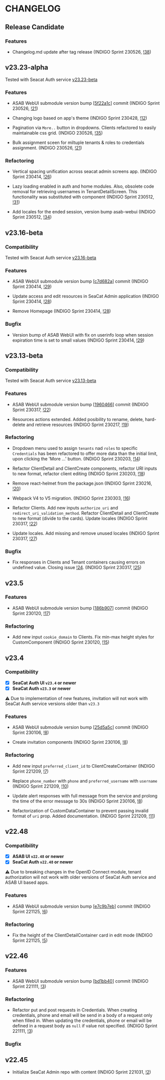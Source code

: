 # CHANGELOG

## Release Candidate

### Features

- Changelog.md update after tag release (INDIGO Sprint 230526, [!38](https://github.com/TeskaLabs/seacat-admin-webui/pull/38))

## v23.23-alpha

Tested with Seacat Auth service [v23.23-beta](https://github.com/TeskaLabs/seacat-auth/releases/tag/v23.23-beta)

### Features

- ASAB WebUI submodule version bump [[5f22a1c](https://github.com/TeskaLabs/asab-webui/commit/5f22a1cf595562032759852dd5233af892e596fa)] commit (INDIGO Sprint 230526, [!21](https://github.com/TeskaLabs/seacat-admin-webui/pull/21))

- Changing logo based on app's theme (INDIGO Sprint 230428, [!12](https://github.com/TeskaLabs/seacat-admin-webui/pull/12))

- Pagination via `More..` button in dropdowns. Clients refactored to easily maintainable css grid. (INDIGO 230526, [!35](https://github.com/TeskaLabs/seacat-admin-webui/pull/35))

- Bulk assignment sceen for miltuple tenants & roles to credentials assignment. (INDIGO 230526, [!21](https://github.com/TeskaLabs/seacat-admin-webui/pull/21))

### Refactoring

- Vertical spacing unification across seacat admin screens app. (INDIGO Sprint 230414, [!26](https://github.com/TeskaLabs/seacat-admin-webui/pull/26))

- Lazy loading enabled in auth and home modules. Also, obsolete code removal for retrieving usernames in TenantDetailScreen. This functionality was substituted with <Credentials /> component (INDIGO Sprint 230512, [!31](https://github.com/TeskaLabs/seacat-admin-webui/pull/31))

- Add locales for the ended session, version bump asab-webui (INDIGO Sprint 230512, [!34](https://github.com/TeskaLabs/seacat-admin-webui/pull/34))

## v23.16-beta

### Compatibility

Tested with Seacat Auth service [v23.16-beta](https://github.com/TeskaLabs/seacat-auth/releases/tag/v23.16-beta)

### Features

- ASAB WebUI submodule version bump [[c7d682a](https://github.com/TeskaLabs/asab-webui/commit/c7d682ad8f08e432ddbed2c0d21f16a73b23bd58)] commit (INDIGO Sprint 230414, [!29](https://github.com/TeskaLabs/seacat-admin-webui/pull/29))

- Update access and edit resources in SeaCat Admin application (INDIGO Sprint 230414, [!28](https://github.com/TeskaLabs/seacat-admin-webui/pull/28))

- Remove Homepage (INDIGO Sprint 230414, [!28](https://github.com/TeskaLabs/seacat-admin-webui/pull/28))

### Bugfix

- Version bump of ASAB WebUI with fix on userinfo loop when session expiration time is set to small values (INDIGO Sprint 230414, [!29](https://github.com/TeskaLabs/seacat-admin-webui/pull/29))

## v23.13-beta

### Compatibility

Tested with Seacat Auth service [v23.13-beta](https://github.com/TeskaLabs/seacat-auth/releases/tag/v23.13-beta)

### Features

- ASAB WebUI submodule version bump [[1960466](https://github.com/TeskaLabs/asab-webui/commit/1960466a45d0c48ec279e703317ebf0a59fdcbda)] commit (INDIGO Sprint 230317, [!22](https://github.com/TeskaLabs/seacat-admin-webui/pull/22))

- Resources actions extended. Added posibility to rename, delete, hard-delete and retrieve resources (INDIGO Sprint 230217, [!19](https://github.com/TeskaLabs/seacat-admin-webui/pull/19))

### Refactoring

- Dropdown menu used to assign `tenants` nad `roles` to specific `Credentials` has been refactored to offer more data than the initial limit, upon clicking the 'More ...' button. (INDIGO Sprint 230203, [!14](https://github.com/TeskaLabs/seacat-admin-webui/pull/14))

- Refactor ClientDetail and ClientCreate components, refactor URI inputs to new format, refactor client editing (INDIGO Sprint 230203, [!18](https://github.com/TeskaLabs/seacat-admin-webui/pull/18))

- Remove react-helmet from the package.json (INDIGO Sprint 230216, [!20](https://github.com/TeskaLabs/seacat-admin-webui/pull/20))

- Webpack V4 to V5 migration. (INDIGO Sprint 230303, [!16](https://github.com/TeskaLabs/seacat-admin-webui/pull/16))

- Refactor Clients. Add new inputs `authorize_uri` and `redirect_uri_validation_method`. Refactor ClientDetail and ClientCreate to new format (divide to the cards). Update locales (INDIGO Sprint 230317, [!22](https://github.com/TeskaLabs/seacat-admin-webui/pull/22))

- Update locales. Add missing and remove unused locales (INDIGO Sprint 230317, [!27](https://github.com/TeskaLabs/seacat-admin-webui/pull/27))

### Bugfix

- Fix responses in Clients and Tenant containers causing errors on undefined value. Closing issue [!24](https://github.com/TeskaLabs/seacat-admin-webui/issues/24). (INDIGO Sprint 230317, [!25](https://github.com/TeskaLabs/seacat-admin-webui/pull/25))

## v23.5

### Features

- ASAB WebUI submodule version bump [[186b907](https://github.com/TeskaLabs/asab-webui/commit/186b907f3b1adef77d8664dbc5d68e3ee9d84ac2)] commit (INDIGO Sprint 230120, [!17](https://github.com/TeskaLabs/seacat-admin-webui/pull/17))

### Refactoring

- Add new input `cookie_domain` to Clients. Fix min-max height styles for CustomComponent (INDIGO Sprint 230120, [!15](https://github.com/TeskaLabs/seacat-admin-webui/pull/15))

## v23.4

### Compatibility

- [x] **SeaCat Auth UI `v23.4` or newer**
- [x] **SeaCat Auth `v23.3` or newer**

⚠️ Due to implementation of new features, invitation will not work with SeaCat Auth service versions older than `v23.3`

### Features

- ASAB WebUI submodule version bump [[25d5a5c](https://github.com/TeskaLabs/asab-webui/commit/25d5a5ce97c6f2286525127cc3a31531b03312f3)] commit (INDIGO Sprint 230106, [!8](https://github.com/TeskaLabs/seacat-admin-webui/pull/8))

- Create invitation components (INDIGO Sprint 230106, [!8](https://github.com/TeskaLabs/seacat-admin-webui/pull/8))

### Refactoring

- Add new input `preferred_client_id` to ClientCreateContainer (INDIGO Sprint 221209, [!7](https://github.com/TeskaLabs/seacat-admin-webui/pull/7))

- Replace `phone_number` with `phone` and `preferred_username` with `username` (INDIGO Sprint 221209, [!10](https://github.com/TeskaLabs/seacat-admin-webui/pull/10))

- Update alert responses with full message from the service and prolong the time of the error message to 30s (INDIGO Sprint 230106, [!8](https://github.com/TeskaLabs/seacat-admin-webui/pull/8))

- Refactorization of CustomDataContainer to prevent passing invalid format of `uri` prop. Added documentation. (INDIGO Sprint 221209, [!11](https://github.com/TeskaLabs/seacat-admin-webui/pull/11))

## v22.48

### Compatibility

- [x] **ASAB UI `v22.48` or newer**
- [x] **SeaCat Auth `v22.48` or newer**

⚠️ Due to breaking changes in the OpenID Connect module, tenant authorization will not work with older versions of SeaCat Auth service and ASAB UI based apps.

### Features

- ASAB WebUI submodule version bump [[e7c9b7eb](https://github.com/TeskaLabs/asab-webui/commit/e7c9b7eb60eaba9cae39ea18d569301dcc7500c4)] commit (INDIGO Sprint 221125, [!6](https://github.com/TeskaLabs/seacat-admin-webui/pull/6))

### Refactoring

- Fix the height of the ClientDetailContainer card in edit mode (INDIGO Sprint 221125, [!5](https://github.com/TeskaLabs/seacat-admin-webui/pull/5))

## v22.46

### Features

- ASAB WebUI submodule version bump [[bd1bb40](https://github.com/TeskaLabs/asab-webui/commit/bd1bb40c82badf4c8363bbc077d7b67320ad59e6)] commit (INDIGO Sprint 221111, [!3](https://github.com/TeskaLabs/seacat-admin-webui/pull/3))

### Refactoring

- Refactor put and post requests in Credentials. When creating credentials, phone and email will be send in a body of a request only when filled in. When updating the credentials, phone or email will be defined in a request body as `null` if value not specified. (INDIGO Sprint 221111, [!3](https://github.com/TeskaLabs/seacat-admin-webui/pull/3))


### Bugfix

## v22.45

- Initialize SeaCat Admin repo with content (INDIGO Sprint 221031, [!2](https://github.com/TeskaLabs/seacat-admin-webui/pull/2))
